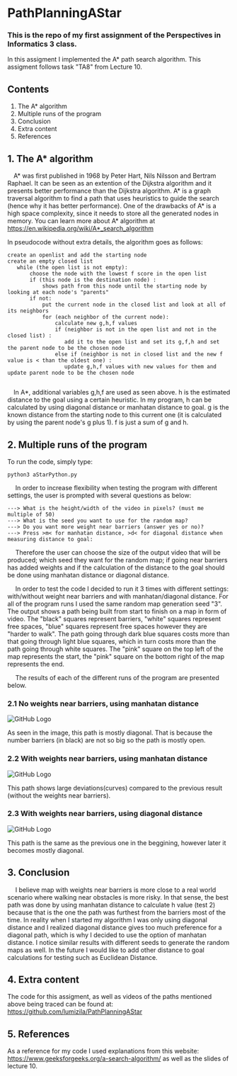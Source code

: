 # PathPlanningAStar

### This is the repo of my first assignment of the Perspectives in Informatics 3 class.

In this assigment I implemented the A* path search algorithm. This assigment follows task "TA8" from Lecture 10. 

## Contents

1. The A* algorithm
2. Multiple runs of the program
3. Conclusion
4. Extra content
5. References

## 1. The A* algorithm

&emsp;A* was first published in 1968 by Peter Hart, Nils Nilsson and Bertram Raphael. 
It can be seen as an extention of the Dijkstra algorithm and it presents better performance than the Dijkstra algorithm. 
A* is a graph traversal algorithm to find a path that uses heuristics to guide the search (hence why it has better performance).
One of the drawbacks of A* is a high space complexity, since it needs to store all the generated nodes in memory. You can learn more about A* algorithm at https://en.wikipedia.org/wiki/A*_search_algorithm 

In pseudocode without extra details, the algorithm goes as follows:

```
create an openlist and add the starting node
create an empty closed list
   while (the open list is not empty):
       choose the node with the lowest f score in the open list
       if (this node is the destination node) :
           shows path from this node until the starting node by looking at each node's "parents"
       if not:
           put the current node in the closed list and look at all of its neighbors
           for (each neighbor of the current node):
               calculate new g,h,f values
               if (neighbor is not in the open list and not in the closed list) :
                  add it to the open list and set its g,f,h and set the parent node to be the chosen node      
               else if (neighbor is not in closed list and the new f value is < than the oldest one) :
                  update g,h,f values with new values for them and update parent node to be the chosen node
                   
```

&emsp;In A*, additional variables g,h,f are used as seen above. h is the estimated distance to the goal using a certain heuristic. In my program, h can be calculated by using diagonal distance or manhatan distance to goal. g is the known distance from the starting node to this current one (it is calculated by using the parent node's g plus 1). f is just a sum of g and h. 

## 2. Multiple runs of the program

To run the code, simply type:

```
python3 aStarPython.py 
```

&emsp; In order to increase flexibility when testing the program with different settings, the user is prompted with several questions as below: 

```
---> What is the height/width of the video in pixels? (must me multiple of 50) 
---> What is the seed you want to use for the random map? 
---> Do you want more weight near barriers (answer yes or no)? 
---> Press >m< for manhatan distance, >d< for diagonal distance when measuring distance to goal: 
```

  &emsp; Therefore the user can choose the size of the output video that will be produced; which seed they want for the random map; if going near barriers has added weights and if the calculation of the distance to the goal should be done using manhatan distance or diagonal distance. 

  &emsp; In order to test the code I decided to run it 3 times with different settings: with/without weight near barriers and with manhatan/diagonal distance. For all of the program runs I used the same random map generation seed "3". The output shows a path being built from start to finish on a map in form of video. The "black" squares represent barriers, "white" squares represent free spaces, "blue" squares represent free spaces however they are "harder to walk". The path going through dark blue squares costs more than that going through light blue squares, which in turn costs more than the path going through white squares. The "pink" square on the top left of the map represents the start, the "pink" square on the bottom right of the map represents the end. 

&emsp; The results of each of the different runs of the program are presented below. 

### 2.1 No weights near barriers, using manhatan distance

![GitHub Logo](/result1.png)

As seen in the image, this path is mostly diagonal. That is because the number barriers (in black) are not so big so the path is mostly open. 

### 2.2 With weights near barriers, using manhatan distance

![GitHub Logo](/result2.png)

This path shows large deviations(curves) compared to the previous result (without the weights near barriers).

### 2.3 With weights near barriers, using diagonal distance

![GitHub Logo](/result3.png)

This path is the same as the previous one in the beggining, however later it becomes mostly diagonal. 

## 3. Conclusion

&emsp; I believe map with weights near barriers is more close to a real world scenario where walking near obstacles is more risky. In that sense, the best path was done by using manhatan distance to calculate h value (test 2) because that is the one the path was furthest from the barriers most of the time. In reality when I started my algorithm I was only using diagonal distance and I realized diagonal distance gives too much preference for a diagonal path, which is why I decided to use the option of manhatan distance. I notice similar results with different seeds to generate the random maps as well. 
In the future I would like to add other distance to goal calculations for testing such as Euclidean Distance.

## 4. Extra content

The code for this assigment, as well as videos of the paths mentioned above being traced can be found at: https://github.com/lumizila/PathPlanningAStar

## 5. References

As a reference for my code I used explanations from this website: https://www.geeksforgeeks.org/a-search-algorithm/ as well as the slides of lecture 10. 

